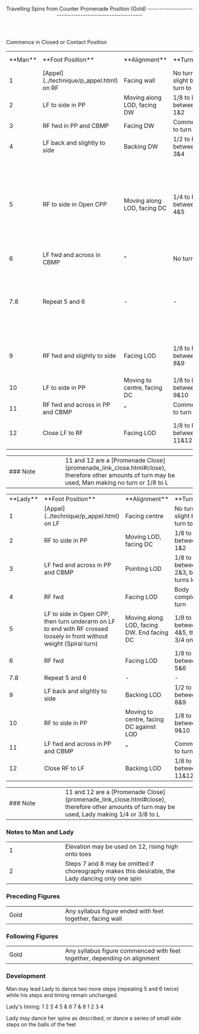 <header>Travelling Spins from Counter Promenade Position (Gold)
-------------------------------------------------------

 </header>Commence in Closed or Contact Position

 <table class="style1"> <tbody><tr> <td style="width:9%">**Man**</td> <td style="width:20%">**Foot Position**</td> <td style="width:20%">**Alignment**</td> <td style="width:15%">**Turn**</td> <td style="width:10%; text-align:center">**Foot-  
 work**</td> <td style="width:25%">**Lead &amp; Shape**</td> <td style="width:1%">**Count**</td> </tr> <tr> <td>1</td> <td> [Appel](../technique/p_appel.html) on RF </td> <td>Facing wall</td> <td>No turn or slight body turn to L</td> <td style="text-align:center">WF</td> <td>Commence PP Shape</td> <td style="text-align:right">1</td> </tr> <tr> <td>2</td> <td>LF to side in PP</td> <td>Moving along LOD, facing DW</td> <td>1/8 to L between 1&amp;2</td> <td style="text-align:center">HF</td> <td>Achieve PP Shape</td> <td style="text-align:right">2</td> </tr> <tr> <td>3</td> <td>RF fwd in PP and CBMP</td> <td>Facing DW</td> <td>Commence to turn R</td> <td style="text-align:center">HF</td> <td>Maintain PP Shape</td> <td style="text-align:right">3</td> </tr> <tr> <td>4</td> <td>LF back and slightly to side</td> <td>Backing DW</td> <td>1/2 to R between 3&amp;4</td> <td style="text-align:center">BF</td> <td>Achieve CPP Shape</td> <td style="text-align:right">4</td> </tr> <tr> <td>5</td> <td>RF to side in Open CPP</td> <td>Moving along LOD, facing DC</td> <td>1/4 to R between 4&amp;5</td> <td style="text-align:center">HF or BF</td> <td>With R hand, lead Lady to turn R, then release hold with R hand. Circle L hand very slightly clockwise</td> <td style="text-align:right">5</td> </tr> <tr> <td>6</td> <td>LF fwd and across in CBMP</td> <td>"</td> <td>No turn</td> <td style="text-align:center">HF or BF</td> <td>Weight change</td> <td style="text-align:right">6</td> </tr> <tr> <td>7.8</td> <td>Repeat 5 and 6</td> <td>-</td> <td>-</td> <td style="text-align:center">HF or BF</td> <td>Circle L hand again on 7. Weight change on 8, then sharply lower L arm</td> <td style="text-align:right">7.8</td> </tr> <tr> <td>9</td> <td>RF fwd and slightly to side</td> <td>Facing LOD</td> <td>1/8 to R between 8&amp;9</td> <td style="text-align:center">HF</td> <td>Commence PP Shape and regain hold with R hand</td> <td style="text-align:right">1</td> </tr> <tr> <td>10</td> <td>LF to side in PP</td> <td>Moving to centre, facing DC</td> <td>1/8 to L between 9&amp;10</td> <td style="text-align:center">BF</td> <td>Achieve PP Shape</td> <td style="text-align:right">2</td> </tr> <tr> <td>11</td> <td>RF fwd and across in PP and CBMP</td> <td>"</td> <td>Commence to turn R</td> <td style="text-align:center">HF</td> <td>Maintain PP Shape</td> <td style="text-align:right">3</td> </tr> <tr> <td>12</td> <td>Close LF to RF</td> <td>Facing LOD</td> <td>1/8 to R between 11&amp;12</td> <td style="text-align:center">B of both feet or BF</td> <td>Return to normal hold</td> <td style="text-align:right">4</td> </tr> </tbody></table>

 <table> <tbody><tr> <td style="width:30%">### Note

 </td> <td> 11 and 12 are a [Promenade Close](promenade_link_close.html#close), therefore other amounts of turn may be used, Man making no turn or 1/8 to L </td> </tr> </tbody></table>

 <table class="style1"> <tbody><tr> <td style="width:9%">**Lady**</td> <td style="width:33%">**Foot Position**</td> <td style="width:20%">**Alignment**</td> <td style="width:25%">**Turn**</td> <td style="width:12%; text-align:center">**Footwork**</td> <td style="width:1%">**Count**</td> </tr> <tr> <td>1</td> <td> [Appel](../technique/p_appel.html) on LF </td> <td>Facing centre</td> <td>No turn or slight body turn to R</td> <td style="text-align:center">WF</td> <td style="text-align:right">1</td> </tr> <tr> <td>2</td> <td>RF to side in PP</td> <td>Moving LOD, facing DC</td> <td>1/8 to R between 1&amp;2</td> <td style="text-align:center">HF</td> <td style="text-align:right">2</td> </tr> <tr> <td>3</td> <td>LF fwd and across in PP and CBMP</td> <td>Pointing LOD</td> <td>1/8 to R between 2&amp;3, body turns less</td> <td style="text-align:center">HF</td> <td style="text-align:right">3</td> </tr> <tr> <td>4</td> <td>RF fwd</td> <td>Facing LOD</td> <td>Body completes turn</td> <td style="text-align:center">HF</td> <td style="text-align:right">4</td> </tr> <tr> <td>5</td> <td>LF to side in Open CPP, then turn underarm on LF to end with RF crossed loosely in front without weight (Spiral turn)</td> <td>Moving along LOD, facing DW. End facing DC</td> <td>1/8 to R between 4&amp;5, then 3/4 on 5</td> <td style="text-align:center">BF of LF. T of RF</td> <td style="text-align:right">5</td> </tr> <tr> <td>6</td> <td>RF fwd</td> <td>Facing LOD</td> <td>1/8 to R between 5&amp;6</td> <td style="text-align:center">BF</td> <td style="text-align:right">6</td> </tr> <tr> <td>7.8</td> <td>Repeat 5 and 6</td> <td>-</td> <td>-</td> <td style="text-align:center">-</td> <td style="text-align:right">7.8</td> </tr> <tr> <td>9</td> <td>LF back and slightly to side</td> <td>Backing LOD</td> <td>1/2 to R between 8&amp;9</td> <td style="text-align:center">BF</td> <td style="text-align:right">1</td> </tr> <tr> <td>10</td> <td>RF to side in PP</td> <td>Moving to centre, facing DC against LOD</td> <td>1/8 to R between 9&amp;10</td> <td style="text-align:center">BF</td> <td style="text-align:right">2</td> </tr> <tr> <td>11</td> <td>LF fwd and across in PP and CBMP</td> <td>"</td> <td>Commence to turn to L</td> <td style="text-align:center">HF</td> <td style="text-align:right">3</td> </tr> <tr> <td>12</td> <td>Close RF to LF</td> <td>Backing LOD</td> <td>1/8 to L between 11&amp;12</td> <td style="text-align:center">B of both feet or BF</td> <td style="text-align:right">4</td> </tr> </tbody></table>

 <table> <tbody><tr> <td style="width:30%">### Note

 </td> <td> 11 and 12 are a [Promenade Close](promenade_link_close.html#close), therefore other amounts of turn may be used, Lady making 1/4 or 3/8 to L </td> </tr> </tbody></table>

### Notes to Man and Lady

 <table> <tbody><tr> <td style="width:30%">1</td> <td>Elevation may be used on 12, rising high onto toes</td> </tr> <tr> <td>2</td> <td>Steps 7 and 8 may be omitted if choreography makes this desirable, the Lady dancing only one spin</td> </tr> </tbody></table>

### Preceding Figures

 <table> <tbody><tr> <td style="width:30%">Gold</td> <td>Any syllabus figure ended with feet together, facing wall</td> </tr> </tbody></table>

### Following Figures

 <table> <tbody><tr> <td style="width:30%">Gold</td> <td>Any syllabus figure commenced with feet together, depending on alignment</td> </tr> </tbody></table>

### Development

Man may lead Lady to dance two more steps (repeating 5 and 6 twice) while his steps and timing remain unchanged.

Lady's timing: 1 2 3 4 5 &amp; 6 7 &amp; 8 1 2 3 4

Lady may dance her spins as described, or dance a series of small side steps on the balls of the feet